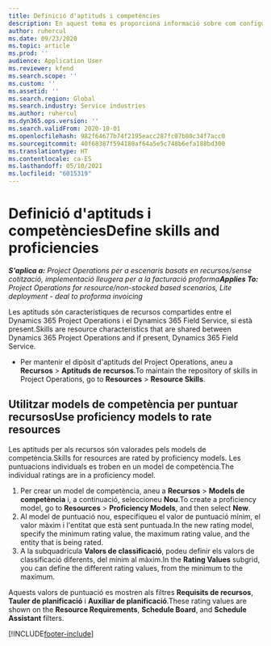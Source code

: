 ```yaml
---
title: Definició d'aptituds i competències
description: En aquest tema es proporciona informació sobre com configurar models de competència per puntuar recursos.
author: ruhercul
ms.date: 09/23/2020
ms.topic: article
ms.prod: ''
audience: Application User
ms.reviewer: kfend
ms.search.scope: ''
ms.custom: ''
ms.assetid: ''
ms.search.region: Global
ms.search.industry: Service industries
ms.author: ruhercul
ms.dyn365.ops.version: ''
ms.search.validFrom: 2020-10-01
ms.openlocfilehash: 982f64677b74f2195eacc287fc07b80c34f7acc0
ms.sourcegitcommit: 40f68387f594180af64a5e5c748b6efa188bd300
ms.translationtype: HT
ms.contentlocale: ca-ES
ms.lasthandoff: 05/10/2021
ms.locfileid: "6015319"
---
```

# <a name="define-skills-and-proficiencies"></a><span data-ttu-id="f5161-103">Definició d'aptituds i competències</span><span class="sxs-lookup"><span data-stu-id="f5161-103">Define skills and proficiencies</span></span>

<span data-ttu-id="f5161-104">_**S'aplica a:** Project Operations per a escenaris basats en recursos/sense cotització, implementació lleugera per a la facturació proforma_</span><span class="sxs-lookup"><span data-stu-id="f5161-104">_**Applies To:** Project Operations for resource/non-stocked based scenarios, Lite deployment - deal to proforma invoicing_</span></span>

<span data-ttu-id="f5161-105">Les aptituds són característiques de recursos compartides entre el Dynamics 365 Project Operations i el Dynamics 365 Field Service, si està present.</span><span class="sxs-lookup"><span data-stu-id="f5161-105">Skills are resource characteristics that are shared between Dynamics 365 Project Operations and if present, Dynamics 365 Field Service.</span></span> 

- <span data-ttu-id="f5161-106">Per mantenir el dipòsit d'aptituds del Project Operations, aneu a **Recursos** \> **Aptituds de recursos**.</span><span class="sxs-lookup"><span data-stu-id="f5161-106">To maintain the repository of skills in Project Operations, go to **Resources** \> **Resource Skills**.</span></span> 

## <a name="use-proficiency-models-to-rate-resources"></a><span data-ttu-id="f5161-107">Utilitzar models de competència per puntuar recursos</span><span class="sxs-lookup"><span data-stu-id="f5161-107">Use proficiency models to rate resources</span></span>

<span data-ttu-id="f5161-108">Les aptituds per als recursos són valorades pels models de competència.</span><span class="sxs-lookup"><span data-stu-id="f5161-108">Skills for resources are rated by proficiency models.</span></span> <span data-ttu-id="f5161-109">Les puntuacions individuals es troben en un model de competència.</span><span class="sxs-lookup"><span data-stu-id="f5161-109">The individual ratings are in a proficiency model.</span></span> 

1. <span data-ttu-id="f5161-110">Per crear un model de competència, aneu a **Recursos** \> **Models de competència** i, a continuació, seleccioneu **Nou**.</span><span class="sxs-lookup"><span data-stu-id="f5161-110">To create a proficiency model, go to **Resources** \> **Proficiency Models**, and then select **New**.</span></span>
2. <span data-ttu-id="f5161-111">Al model de puntuació nou, especifiqueu el valor de puntuació mínim, el valor màxim i l'entitat que està sent puntuada.</span><span class="sxs-lookup"><span data-stu-id="f5161-111">In the new rating model, specify the minimum rating value, the maximum rating value, and the entity that is being rated.</span></span>
3. <span data-ttu-id="f5161-112">A la subquadrícula **Valors de classificació**, podeu definir els valors de classificació diferents, del mínim al màxim.</span><span class="sxs-lookup"><span data-stu-id="f5161-112">In the **Rating Values** subgrid, you can define the different rating values, from the minimum to the maximum.</span></span>


<span data-ttu-id="f5161-113">Aquests valors de puntuació es mostren als filtres **Requisits de recursos**, **Tauler de planificació** i **Auxiliar de planificació**.</span><span class="sxs-lookup"><span data-stu-id="f5161-113">These rating values are shown on the **Resource Requirements**, **Schedule Board**, and **Schedule Assistant** filters.</span></span>


[!INCLUDE[footer-include](../includes/footer-banner.md)]